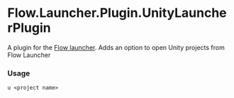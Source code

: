 Flow.Launcher.Plugin.UnityLauncherPlugin
==================

A plugin for the [Flow launcher](https://github.com/Flow-Launcher/Flow.Launcher).
Adds an option to open Unity projects from Flow Launcher

### Usage

    u <project name>
